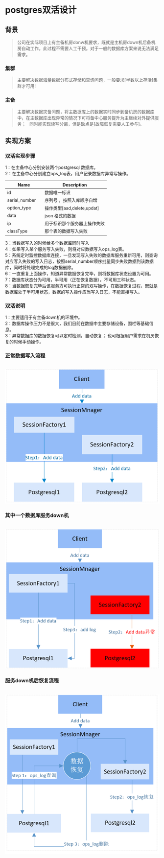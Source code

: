 # postgres双活设计
## 背景
 > 公司在实际项目上有主备机房donw机要求，既就是主机房down机后备机房自动工作。此过程不需要人工干预。对于一般的数据库方案来说无法满足需求。
 ### 集群  
   > 主要解决数据海量数据分布式存储和查询问题，一般要求[半数以上存活]集群才可用!
### 主备 
  > 主要解决数据灾备问题，将主数据库上的数据实时同步到备机房的数据库中，在主数据库出现异常的情况下可将备中心服务提升为主继续对外提供服务；
   同时能实现读写分离，但是缺点是[故障恢复需要人工参与]。
## 实现方案

### 双活实现步骤
> 
1：在主备中心分别安装两个postgresql 数据库。  
2：在主备中心分别建立ops_log表，用户记录数据库异常写操作。  
		
| Name | Description          |
| ------------- | ----------- |
| id      | 数据唯一标识|
| serial_number     | 序列号 ，按照入库顺序自增 |
| option_type | 操作类型[aad,delete,updat] |
| data | json 格式的数据|
|ip | 用于标识那个服务器上操作失败|
| classType | 那个表的数据写入失败|

3：当数据写入的时候给多个数据库同时写入  
4：如果写入某个服务写入失败，则将对应数据写入ops_log表。  
5：系统定时监控数据库连接，一旦发现写入失败的数据库服务重新可用，则查询对应写入失败的写入日志，按照serial_number顺序批量同步失败数据到该数据库，同时将处理完成的log数据删除。  
6：一直重复上面操作，知道异常数据恢复完毕，则将数据库状态设置为可用。   
7：数据库状态分为可用，半可用（正在恢复数据），不可用三种状态。    
8：当数据恢复完毕后该服务方可执行正常的双写操作，在数据恢复过程，既就是数据库处于半可用状态，数据的写入操作应当写入日志，不能直接写入。  
		 
### 双活说明  
> 
  1：主要适用于有主备down机的环境中。  
  2：数据库操作压力不是很大，我们目前在数据中主要存储设备，围栏等基础信息。  
  3：异常数据库的数据恢复可以定时检测，自动恢复； 也可根据用户需求在机房恢复的时候手动操作。
	
### 正常数据写入流程
  ![monal](image/monal.png)
### 其中一个数据库服务down机
  ![server2-down](image/server2-down.png)
### 服务down机后恢复流程
  ![down机恢复](image/recover.png)
